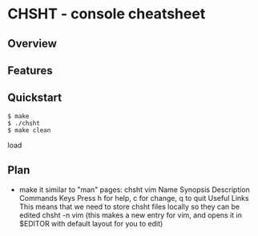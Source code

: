 # CHSHT - console cheatsheet

## Overview

## Features

## Quickstart
~~~
$ make
$ ./chsht
$ make clean
~~~
load
## Plan
* make it similar to "man" pages:
    chsht vim
    Name
    Synopsis
    Description
    Commands
    Keys
      Press h for help, c for change, q to quit
    Useful Links
This means that we need to store chsht files locally so they can be edited
chsht -n vim (this makes a new entry for vim, and opens it in $EDITOR with default layout for you to edit)
